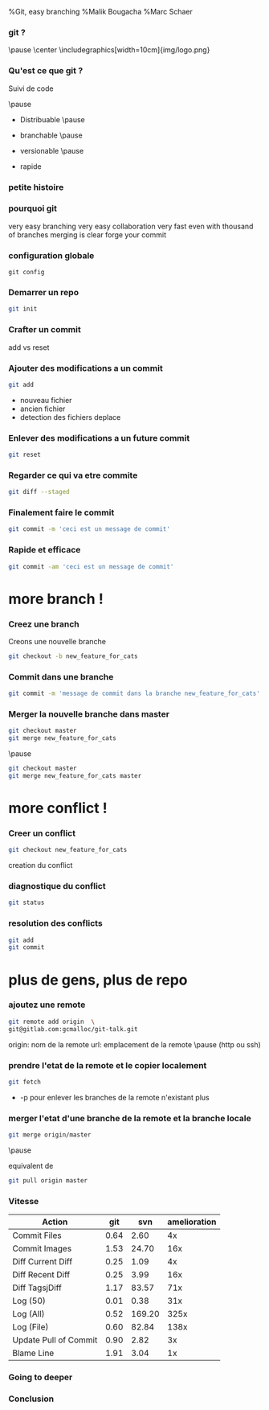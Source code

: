 %Git, easy branching
%Malik Bougacha
%Marc Schaer

### git ?

\pause
\center
\includegraphics[width=10cm]{img/logo.png}

### Qu'est ce que git ?

Suivi de code 

\pause

* Distribuable
\pause

* branchable
\pause

* versionable
\pause

* rapide

### petite histoire


### pourquoi git

very easy branching
very easy collaboration
very fast even with thousand of branches
merging is clear
forge your commit

### configuration globale

```
git config
```

### Demarrer un repo

```sh
git init
```
### Crafter un commit

add 
vs
reset 

### Ajouter des modifications  a un commit

```sh
git add
```

* nouveau fichier
* ancien fichier
* detection des fichiers deplace

### Enlever des modifications a un future commit

```sh
git reset
```

### Regarder ce qui va etre commite

```sh
git diff --staged
```

### Finalement faire le commit

```sh
git commit -m 'ceci est un message de commit'
```

### Rapide et efficace

```sh
git commit -am 'ceci est un message de commit'
```

# more branch !

### Creez une branch

Creons une nouvelle branche

```sh 
git checkout -b new_feature_for_cats
```


### Commit dans une branche

```sh 
git commit -m 'message de commit dans la branche new_feature_for_cats'
```

### Merger la nouvelle branche dans master

```sh 
git checkout master
git merge new_feature_for_cats
```

\pause

```sh 
git checkout master
git merge new_feature_for_cats master
```

# more conflict !

### Creer un conflict

```sh 
git checkout new_feature_for_cats
```

creation du conflict

### diagnostique du conflict

```sh 
git status
```

### resolution des conflicts

```sh 
git add
git commit
```

# plus de gens, plus de repo


### ajoutez une remote

```sh 
git remote add origin  \
git@gitlab.com:gcmalloc/git-talk.git
```
origin: nom de la remote 
url: emplacement de la remote
\pause
(http ou ssh)

### prendre l'etat de la remote et le copier localement

```sh 
git fetch 
```

* -p pour enlever les branches de la remote n'existant plus

### merger l'etat d'une branche de la remote et la branche locale

```sh 
git merge origin/master
```

\pause 

equivalent de 

```sh 
git pull origin master
```

### Vitesse 

Action                | git    | svn    | amelioration |
-------               | ------ | ------ | ------       |
Commit Files          | 0.64   | 2.60   | 4x           |
Commit Images         | 1.53   | 24.70  | 16x          |
Diff Current Diff     | 0.25   | 1.09   | 4x           |
Diff Recent Diff      | 0.25   | 3.99   | 16x          |
Diff TagsjDiff        | 1.17   | 83.57  | 71x          |
Log (50)              | 0.01   | 0.38   | 31x          |
Log (All)             | 0.52   | 169.20 | 325x         |
Log (File)            | 0.60   | 82.84  | 138x         |
Update Pull of Commit | 0.90   | 2.82   | 3x           |
Blame Line            | 1.91   | 3.04   | 1x           |

### Going to deeper

### Conclusion

